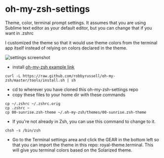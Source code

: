 # oh-my-zsh-settings
Theme, color, terminal prompt settings.  It assumes that you are using Sublime text editor as your default editor, but you can change that if you want in .zshrc

I customized the theme so that it would use theme colors from the terminal app itself instead of relying on colors declared in the theme.

![settings screenshot](http://i.imgur.com/t2FZ55M.png?1)

* install [oh-my-zsh example link](https://github.com/robbyrussell/oh-my-zsh)
```
curl -L https://raw.github.com/robbyrussell/oh-my-zsh/master/tools/install.sh | sh
```
* cd to wherever you have cloned this oh-my-zsh-settings repo
* copy these files to your home dir with these commands
```
cp ~/.zshrc ~/.zshrc.orig
cp .zshrc ~
cp 00-sunrise.zsh-theme ~/.oh-my-zsh/themes/00-sunrise.zsh-theme
```
* If you're not already in Zsh, you can use this command to change to it.
```
chsh -s /bin/zsh
```
* Go to the Terminal settings area and click the GEAR in the bottom left so that you can import the theme in this repo: royal-theme.terminal.  This will give you terminal colors based on the Solarized theme.